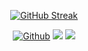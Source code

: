 <div align="center">

[![GitHub Streak](https://streak-stats.demolab.com?user=faisal-fida&theme=github-dark-dimmed&border_radius=2.7&card_width=500&card_height=160)](https://git.io/streak-stats)
</div>

<p align="center">
  <a href="https://github.com/faisal-fida" target="_blank"><img alt="Github" src="https://img.shields.io/badge/GitHub-%2312100E.svg?&style=for-the-badge&logo=Github&logoColor=blue" /></a>
  <a href="https://www.linkedin.com/in/faisal-fida/"><img src="https://img.shields.io/badge/linkedin-%230077B5.svg?&style=for-the-badge&logo=linkedin&logoColor=white" /></a>
  <a href="https://medium.com/@faisal-fida"><img src="https://img.shields.io/badge/medium-%2312100E.svg?&style=for-the-badge&logo=medium&logoColor=white" /></a>
</p>

